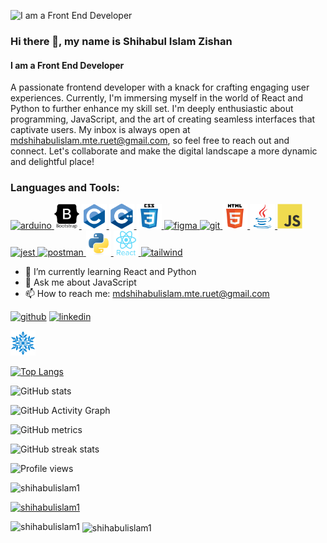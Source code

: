 
![I am a Front End Developer](https://media1.giphy.com/media/qgQUggAC3Pfv687qPC/giphy.gif?cid=ecf05e470w3xk2k51a6wfag2vpipk6x98664owmgl8ztbcek&ep=v1_gifs_search&rid=giphy.gif&ct=g)



### Hi there 👋, my name is Shihabul Islam Zishan
#### I am a Front End Developer


A passionate frontend developer with a knack for crafting engaging user experiences. Currently, I'm immersing myself in the world of React and Python to further enhance my skill set. I'm deeply enthusiastic about programming, JavaScript, and the art of creating seamless interfaces that captivate users. My inbox is always open at mdshihabulislam.mte.ruet@gmail.com, so feel free to reach out and connect. Let's collaborate and make the digital landscape a more dynamic and delightful place!

<h3 align="left">Languages and Tools:</h3>
<p align="left"> <a href="https://www.arduino.cc/" target="_blank" rel="noreferrer"> <img src="https://cdn.worldvectorlogo.com/logos/arduino-1.svg" alt="arduino" width="40" height="40"/> </a> <a href="https://getbootstrap.com" target="_blank" rel="noreferrer"> <img src="https://raw.githubusercontent.com/devicons/devicon/master/icons/bootstrap/bootstrap-plain-wordmark.svg" alt="bootstrap" width="40" height="40"/> </a> <a href="https://www.cprogramming.com/" target="_blank" rel="noreferrer"> <img src="https://raw.githubusercontent.com/devicons/devicon/master/icons/c/c-original.svg" alt="c" width="40" height="40"/> </a> <a href="https://www.w3schools.com/cpp/" target="_blank" rel="noreferrer"> <img src="https://raw.githubusercontent.com/devicons/devicon/master/icons/cplusplus/cplusplus-original.svg" alt="cplusplus" width="40" height="40"/> </a> <a href="https://www.w3schools.com/css/" target="_blank" rel="noreferrer"> <img src="https://raw.githubusercontent.com/devicons/devicon/master/icons/css3/css3-original-wordmark.svg" alt="css3" width="40" height="40"/> </a> <a href="https://www.figma.com/" target="_blank" rel="noreferrer"> <img src="https://www.vectorlogo.zone/logos/figma/figma-icon.svg" alt="figma" width="40" height="40"/> </a> <a href="https://git-scm.com/" target="_blank" rel="noreferrer"> <img src="https://www.vectorlogo.zone/logos/git-scm/git-scm-icon.svg" alt="git" width="40" height="40"/> </a> <a href="https://www.w3.org/html/" target="_blank" rel="noreferrer"> <img src="https://raw.githubusercontent.com/devicons/devicon/master/icons/html5/html5-original-wordmark.svg" alt="html5" width="40" height="40"/> </a> <a href="https://www.java.com" target="_blank" rel="noreferrer"> <img src="https://raw.githubusercontent.com/devicons/devicon/master/icons/java/java-original.svg" alt="java" width="40" height="40"/> </a> <a href="https://developer.mozilla.org/en-US/docs/Web/JavaScript" target="_blank" rel="noreferrer"> <img src="https://raw.githubusercontent.com/devicons/devicon/master/icons/javascript/javascript-original.svg" alt="javascript" width="40" height="40"/> </a> <a href="https://jestjs.io" target="_blank" rel="noreferrer"> <img src="https://www.vectorlogo.zone/logos/jestjsio/jestjsio-icon.svg" alt="jest" width="40" height="40"/> </a> <a href="https://postman.com" target="_blank" rel="noreferrer"> <img src="https://www.vectorlogo.zone/logos/getpostman/getpostman-icon.svg" alt="postman" width="40" height="40"/> </a> <a href="https://www.python.org" target="_blank" rel="noreferrer"> <img src="https://raw.githubusercontent.com/devicons/devicon/master/icons/python/python-original.svg" alt="python" width="40" height="40"/> </a> <a href="https://reactjs.org/" target="_blank" rel="noreferrer"> <img src="https://raw.githubusercontent.com/devicons/devicon/master/icons/react/react-original-wordmark.svg" alt="react" width="40" height="40"/> </a> <a href="https://tailwindcss.com/" target="_blank" rel="noreferrer"> <img src="https://www.vectorlogo.zone/logos/tailwindcss/tailwindcss-icon.svg" alt="tailwind" width="40" height="40"/> </a> </p>

- 🌱 I’m currently learning React and Python 
- 💬 Ask me about JavaScript 
- 📫 How to reach me: mdshihabulislam.mte.ruet@gmail.com 


[<img src='https://cdn.jsdelivr.net/npm/simple-icons@3.0.1/icons/github.svg' alt='github' height='40'>](https://github.com/Shihabulislam1)  [<img src='https://cdn.jsdelivr.net/npm/simple-icons@3.0.1/icons/linkedin.svg' alt='linkedin' height='40'>](https://www.linkedin.com/in/shihabul-islam-i/)  

<a href='https://archiveprogram.github.com/'><img src='https://raw.githubusercontent.com/acervenky/animated-github-badges/master/assets/acbadge.gif' width='40' height='40'></a> 

[![Top Langs](https://github-readme-stats.vercel.app/api/top-langs/?username=Shihabulislam1)](https://github.com/anuraghazra/github-readme-stats)

![GitHub stats](https://github-readme-stats.vercel.app/api?username=Shihabulislam1&show_icons=true)  

![GitHub Activity Graph](https://activity-graph.herokuapp.com/graph?username=Shihabulislam1)  

![GitHub metrics](https://metrics.lecoq.io/Shihabulislam1)  

![GitHub streak stats](https://streak-stats.demolab.com/?user=Shihabulislam1)  

![Profile views](https://gpvc.arturio.dev/Shihabulislam1)  


<p align="left"> <img src="https://komarev.com/ghpvc/?username=shihabulislam1&label=Profile%20views&color=0e75b6&style=flat" alt="shihabulislam1" /> </p>

<p align="left"> <a href="https://github.com/ryo-ma/github-profile-trophy"><img src="https://github-profile-trophy.vercel.app/?username=shihabulislam1" alt="shihabulislam1" /></a> </p>


<p><img align="left" src="https://github-readme-stats.vercel.app/api/top-langs?username=shihabulislam1&show_icons=true&locale=en&layout=compact" alt="shihabulislam1" /></p>

<p>&nbsp;<img align="center" src="https://github-readme-stats.vercel.app/api?username=shihabulislam1&show_icons=true&locale=en" alt="shihabulislam1" /></p>
